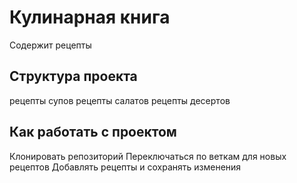 # Кулинарная книга
 Содержит рецепты
## Структура проекта
 рецепты супов
 рецепты салатов
 рецепты десертов
## Как работать с проектом
 Клонировать репозиторий
 Переключаться по веткам для новых рецептов
 Добавлять рецепты и сохранять изменения
